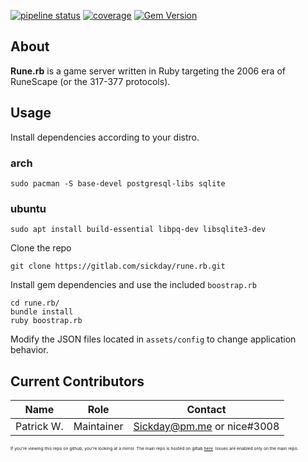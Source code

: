 [![pipeline status](https://gitlab.com/sickday/rune.rb/badges/master/pipeline.svg)](https://gitlab.com/sickday/rune.rb/-/commits/master)
[![coverage](https://gitlab.com/sickday/rune.rb/badges/master/coverage.svg?job=test_app)](https://rubydoc.info/gems/rune.rb)
[![Gem Version](https://badge.fury.io/rb/rune.rb.svg)](https://badge.fury.io/rb/rune.rb)
## About

**Rune.rb** is a game server written in Ruby targeting the 2006 era of RuneScape (or the 317-377 protocols).

## Usage

Install dependencies according to your distro.

### arch
`sudo pacman -S base-devel postgresql-libs sqlite`

### ubuntu
`sudo apt install build-essential libpq-dev libsqlite3-dev`

Clone the repo
```shell
git clone https://gitlab.com/sickday/rune.rb.git
```

Install gem dependencies and use the included `boostrap.rb`
```shell
cd rune.rb/
bundle install
ruby boostrap.rb
```

Modify the JSON files located in `assets/config` to change application behavior.


## Current Contributors

| Name | Role | Contact |
| ----------- | ---- | ------- |
| Patrick W. | Maintainer | Sickday@pm.me or nice#3008 |

<sub><sub><sub><sub>If you're viewing this repo on github, you're looking at a mirror. The main repo is hosted on gitlab [here](https://gitlab.com/sickday/rune.rb). Issues are enabled only on the main repo.


